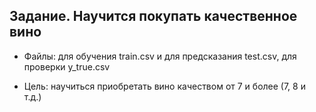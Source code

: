 ## Задание. Научится покупать качественное вино 

- Файлы: для обучения train.csv и для предсказания test.csv, для проверки y_true.csv

- Цель: научиться приобретать вино качеством от 7 и более (7, 8 и т.д.)
